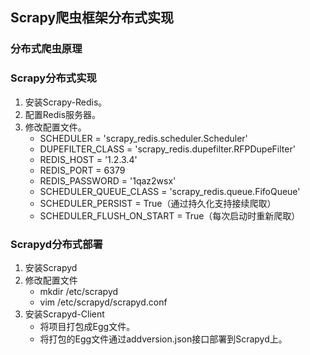 ## Scrapy爬虫框架分布式实现

### 分布式爬虫原理



### Scrapy分布式实现

1. 安装Scrapy-Redis。
2. 配置Redis服务器。
3. 修改配置文件。
   - SCHEDULER = 'scrapy_redis.scheduler.Scheduler'
   - DUPEFILTER_CLASS = 'scrapy_redis.dupefilter.RFPDupeFilter'
   - REDIS_HOST = '1.2.3.4'
   - REDIS_PORT = 6379
   - REDIS_PASSWORD = '1qaz2wsx'
   - SCHEDULER_QUEUE_CLASS = 'scrapy_redis.queue.FifoQueue'
   - SCHEDULER_PERSIST = True（通过持久化支持接续爬取）
   - SCHEDULER_FLUSH_ON_START = True（每次启动时重新爬取）

### Scrapyd分布式部署

1. 安装Scrapyd
2. 修改配置文件
   - mkdir /etc/scrapyd
   - vim /etc/scrapyd/scrapyd.conf
3. 安装Scrapyd-Client
   - 将项目打包成Egg文件。
   - 将打包的Egg文件通过addversion.json接口部署到Scrapyd上。

